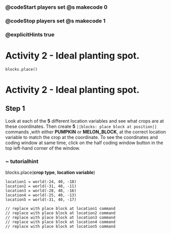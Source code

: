 ### @codeStart players set @s makecode 0
### @codeStop players set @s makecode 1

### @explicitHints true
# Activity 2 - Ideal planting spot.

```python
blocks.place()
```
# Activity 2 - Ideal planting spot.

## Step 1
Look at each of the **5** different location variables and see what crops are at these coordinates. Then create
**5** `||blocks: place block at position||` commands ,with either **PUMPKIN** or **MELON_BLOCK**, at the correct location variable 
to match the crop at the coordinate. To see the coordinates and coding window at same time, click on the half coding window button in the top left-hand corner of the window. 
### ~ tutorialhint
blocks.place(**crop type**, **location variable**)


```template
location1 = world(-24, 40, -18)
location2 = world(-31, 40, -11)
location3 = world(-28, 40, -16)
location4 = world(-25, 40, -13)
location5 = world(-31, 40, -17)

// replace with place block at location1 command
// replace with place block at location2 command
// replace with place block at location3 command
// replace with place block at location4 command
// replace with place block at location5 command
```
